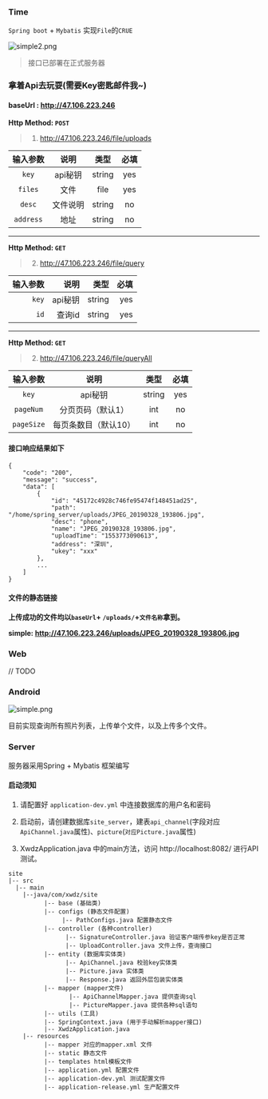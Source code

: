 ### Time
`Spring boot` + `Mybatis` 实现`File`的`CRUE`


![simple2.png](./image/android_simple2.gif)

> 接口已部署在正式服务器

### 拿着Api去玩耍(需要Key密匙邮件我~)

#### baseUrl : http://47.106.223.246

**Http Method: `POST`**
> 1.  http://47.106.223.246/file/uploads

|输入参数|说明|类型|必填|
|:---:|:---:|:---:|:---:|
|`key`|api秘钥|string|yes|
|`files`|文件|file|yes|
|`desc`|文件说明|string|no|
|`address`|地址|string|no|


---

**Http Method: `GET`**
> 2.  http://47.106.223.246/file/query
> 
|输入参数|说明|类型|必填|
|---:|---:|---:|---:|
|`key`|api秘钥|string|yes|
|`id`|查询id|string|yes|

---

**Http Method: `GET`**
> 2.  http://47.106.223.246/file/queryAll

|输入参数|说明|类型|必填|
|:---:|:---:|:---:|:---:|
|`key`|api秘钥|string|yes|
|`pageNum`|分页页码（默认1）|int|no|
|`pageSize`|每页条数目（默认10）|int|no|


#### 接口响应结果如下
```
{
    "code": "200",
    "message": "success",
    "data": [
        {
            "id": "45172c4928c746fe95474f148451ad25",
            "path": "/home/spring_server/uploads/JPEG_20190328_193806.jpg",
            "desc": "phone",
            "name": "JPEG_20190328_193806.jpg",
            "uploadTime": "1553773090613",
            "address": "深圳",
            "ukey": "xxx"
        },
        ...
    ]
}
```

#### 文件的静态链接
**上传成功的文件均以`baseUrl`+ `/uploads/`+`文件名称`拿到。**

**simple: http://47.106.223.246/uploads/JPEG_20190328_193806.jpg**


### Web

// TODO

### Android

![simple.png](./image/android_simple1.gif)


目前实现查询所有照片列表，上传单个文件，以及上传多个文件。


### Server

服务器采用Spring + Mybatis 框架编写

#### 启动须知

1. 请配置好 `application-dev.yml` 中连接数据库的用户名和密码

2. 启动前，请创建数据库`site_server`，建表`api_channel`(字段对应`ApiChannel.java`属性)、`picture`(`对应Picture.java`属性)

3. XwdzApplication.java 中的main方法，访问 http://localhost:8082/ 进行API测试。


```
site
|-- src
  |-- main
	|--java/com/xwdz/site
		  |-- base (基础类)
		  |-- configs (静态文件配置)
			   |-- PathConfigs.java 配置静态文件
		  |-- controller (各种controller)
				|-- SignatureController.java 验证客户端传参key是否正常	
				|-- UploadController.java 文件上传，查询接口
		  |-- entity (数据库实体类)
			    |-- ApiChannel.java 校验key实体类
			    |-- Picture.java 实体类
			    |-- Response.java 返回外层包装实体类
		  |-- mapper (mapper文件)
				 |-- ApiChannelMapper.java 提供查询sql
				 |-- PictureMapper.java 提供各种sql语句
		  |-- utils (工具)
		  |-- SpringContext.java (用于手动解析mapper接口)
		  |-- XwdzApplication.java
	|-- resources	
		  |-- mapper 对应的mapper.xml 文件
		  |-- static 静态文件
		  |-- templates html模板文件
		  |-- application.yml 配置文件
		  |-- application-dev.yml 测试配置文件
		  |-- application-release.yml 生产配置文件
					
```
